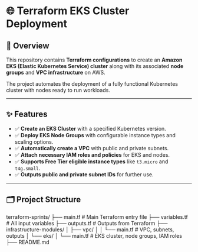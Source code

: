 # 🌐 Terraform EKS Cluster Deployment

## 📖 Overview
This repository contains **Terraform configurations** to create an **Amazon EKS (Elastic Kubernetes Service) cluster** along with its associated **node groups** and **VPC infrastructure** on AWS.  

The project automates the deployment of a fully functional Kubernetes cluster with nodes ready to run workloads.

---

## ✨ Features
- ✅ **Create an EKS Cluster** with a specified Kubernetes version.
- ✅ **Deploy EKS Node Groups** with configurable instance types and scaling options.
- ✅ **Automatically create a VPC** with public and private subnets.
- ✅ **Attach necessary IAM roles and policies** for EKS and nodes.
- ✅ **Supports Free Tier eligible instance types** like `t3.micro` and `t4g.small`.
- ✅ **Outputs public and private subnet IDs** for further use.

---

## 🗂 Project Structure

terraform-sprints/
├── main.tf # Main Terraform entry file
├── variables.tf # All input variables
├── outputs.tf # Outputs from Terraform
├── infrastructure-modules/
│ ├── vpc/
│ │ └── main.tf # VPC, subnets, outputs
│ └── eks/
│ └── main.tf # EKS cluster, node groups, IAM roles
├── README.md
